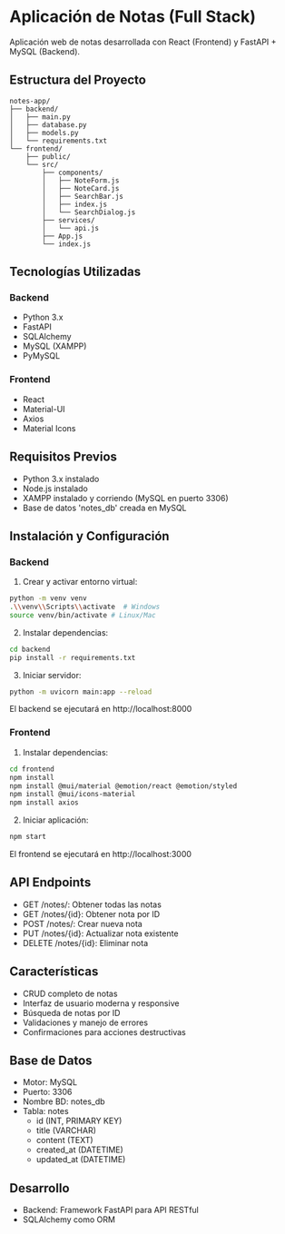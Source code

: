 ﻿# Aplicación de Notas (Full Stack)

Aplicación web de notas desarrollada con React (Frontend) y FastAPI + MySQL (Backend).

## Estructura del Proyecto
```
notes-app/
├── backend/
│   ├── main.py
│   ├── database.py
│   ├── models.py
│   └── requirements.txt
└── frontend/
    ├── public/
    └── src/
        ├── components/
        │   ├── NoteForm.js
        │   ├── NoteCard.js
        │   ├── SearchBar.js
        │   ├── index.js
        │   └── SearchDialog.js
        ├── services/
        │   └── api.js
        ├── App.js
        └── index.js
```

## Tecnologías Utilizadas

### Backend
- Python 3.x
- FastAPI
- SQLAlchemy
- MySQL (XAMPP)
- PyMySQL

### Frontend
- React
- Material-UI
- Axios
- Material Icons

## Requisitos Previos
- Python 3.x instalado
- Node.js instalado
- XAMPP instalado y corriendo (MySQL en puerto 3306)
- Base de datos 'notes_db' creada en MySQL

## Instalación y Configuración

### Backend

1. Crear y activar entorno virtual:
```bash
python -m venv venv
.\\venv\\Scripts\\activate  # Windows
source venv/bin/activate # Linux/Mac
```

2. Instalar dependencias:
```bash
cd backend
pip install -r requirements.txt
```

3. Iniciar servidor:
```bash
python -m uvicorn main:app --reload
```

El backend se ejecutará en http://localhost:8000

### Frontend

1. Instalar dependencias:
```bash
cd frontend
npm install
npm install @mui/material @emotion/react @emotion/styled
npm install @mui/icons-material
npm install axios
```

2. Iniciar aplicación:
```bash
npm start
```

El frontend se ejecutará en http://localhost:3000

## API Endpoints
- GET /notes/: Obtener todas las notas
- GET /notes/{id}: Obtener nota por ID
- POST /notes/: Crear nueva nota
- PUT /notes/{id}: Actualizar nota existente
- DELETE /notes/{id}: Eliminar nota

## Características
- CRUD completo de notas
- Interfaz de usuario moderna y responsive
- Búsqueda de notas por ID
- Validaciones y manejo de errores
- Confirmaciones para acciones destructivas

## Base de Datos
- Motor: MySQL
- Puerto: 3306
- Nombre BD: notes_db
- Tabla: notes
    - id (INT, PRIMARY KEY)
    - title (VARCHAR)
    - content (TEXT)
    - created_at (DATETIME)
    - updated_at (DATETIME)

## Desarrollo
- Backend: Framework FastAPI para API RESTful
- SQLAlchemy como ORM
